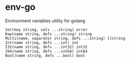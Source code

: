# env-go
Environment variables utility for golang

```
Set(key string, vals ...string) error
Raw(name string, defs ...string) string
Multi(name, separator string, defs ...string) []string
Int(name string, defs ...int) int
I32(name string, defs ...int32) int32
I64(name string, defs ...int64) int64
Bool(name string, defs ...bool) bool
```
